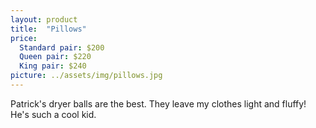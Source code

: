 ```yaml
---
layout: product
title:  "Pillows"
price:
  Standard pair: $200
  Queen pair: $220
  King pair: $240
picture: ../assets/img/pillows.jpg
---
```


Patrick's dryer balls are the best. They leave my clothes light and fluffy! He's such a cool kid.
